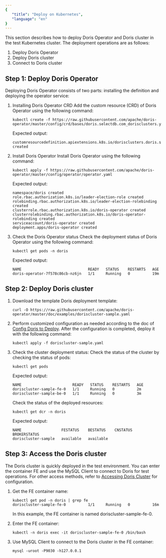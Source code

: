 ```yaml
---
{
   "title": "Deploy on Kubernetes",
   "language": "en"
}
---
```


<!-- 
Licensed to the Apache Software Foundation (ASF) under one
or more contributor license agreements.  See the NOTICE file
distributed with this work for additional information
regarding copyright ownership.  The ASF licenses this file
to you under the Apache License, Version 2.0 (the
"License"); you may not use this file except in compliance
with the License.  You may obtain a copy of the License at
  http://www.apache.org/licenses/LICENSE-2.0
Unless required by applicable law or agreed to in writing,
software distributed under the License is distributed on an
"AS IS" BASIS, WITHOUT WARRANTIES OR CONDITIONS OF ANY
KIND, either express or implied.  See the License for the
specific language governing permissions and limitations
under the License.
-->
This section describes how to deploy Doris Operator and Doris cluster in the test Kubernetes cluster.
The deployment operations are as follows:
1. Deploy Doris Operator
2. Deploy Doris cluster
3. Connect to Doris cluster

## Step 1: Deploy Doris Operator
Deploying Doris Operator consists of two parts: installing the definition and deploying the operator service:
1. Installing Doris Operator CRD
   Add the custom resource (CRD) of Doris Operator using the following command:
   ```
   kubectl create -f https://raw.githubusercontent.com/apache/doris-operator/master/config/crd/bases/doris.selectdb.com_dorisclusters.yaml
   ```
   Expected output:
   ```
   customresourcedefinition.apiextensions.k8s.io/dorisclusters.doris.selectdb.com created
   ```
2. Install Doris Operator
   Install Doris Operator using the following command:
   ```
   kubectl apply -f https://raw.githubusercontent.com/apache/doris-operator/master/config/operator/operator.yaml
   ```
   Expected output:
   ```
   namespace/doris created
   role.rbac.authorization.k8s.io/leader-election-role created
   rolebinding.rbac.authorization.k8s.io/leader-election-rolebinding created
   clusterrole.rbac.authorization.k8s.io/doris-operator created
   clusterrolebinding.rbac.authorization.k8s.io/doris-operator-rolebinding created
   serviceaccount/doris-operator created
   deployment.apps/doris-operator created
   ```
3. Check the Doris Operator status
   Check the deployment status of Doris Operator using the following command:
   ```
   kubectl get pods -n doris
   ```
   Expected output:
   ```
   NAME                              READY   STATUS    RESTARTS   AGE
   doris-operator-7f578c86cb-nz6jn   1/1     Running   0          19m
   ```

## Step 2: Deploy Doris cluster
1. Download the template Doris deployment template:
   ```
   curl -O https://raw.githubusercontent.com/apache/doris-operator/master/doc/examples/doriscluster-sample.yaml
   ```
2. Perform customized configuration as needed according to the doc of [Config Doris to Deploy](./install-config-cluster.md). After the configuration is completed, deploy it with the following command:
   ```
   kubectl apply -f doriscluster-sample.yaml
   ```
3. Check the cluster deployment status:
   Check the status of the cluster by checking the status of pods:
   ```
   kubectl get pods
   ```
   Expected output:
   ```
   NAME                       READY   STATUS    RESTARTS   AGE
   doriscluster-sample-fe-0   1/1     Running   0          2m
   doriscluster-sample-be-0   1/1     Running   0          3m
   ```
   Check the status of the deployed resources:
   ```
   kubectl get dcr -n doris
   ```
   Expected output:
   ```
   NAME                  FESTATUS    BESTATUS    CNSTATUS   BROKERSTATUS
   doriscluster-sample   available   available
   ```

## Step 3: Access the Doris cluster

The Doris cluster is quickly deployed in the test environment. You can enter the container FE and use the MySQL Client to connect to Doris for test operations. For other access methods, refer to [Accessing Doris Cluster](./install-config-cluster.md#access-configuration) for configuration.
1. Get the FE container name:
   ```
   kubectl get pod -n doris | grep fe
   doriscluster-sample-fe-0          1/1     Running   0          16m
   ```
   In this example, the FE container is named doriscluster-sample-fe-0.

2. Enter the FE container:
   ```
   kubectl -n doris exec -it doriscluster-sample-fe-0 /bin/bash
   ```

3. Use MySQL Client to connect to the Doris cluster in the FE container:
   ```
   mysql -uroot -P9030 -h127.0.0.1
   ```